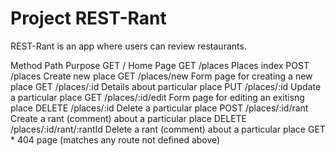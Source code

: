 # Project REST-Rant

REST-Rant is an app where users can review restaurants.

Method          Path              Purpose
GET               /                 Home Page
GET            /places              Places index
POST           /places              Create new place
GET          /places/new            Form page for creating a new place
GET          /places/:id            Details about particular place
PUT          /places/:id            Update a particular place
GET        /places/:id/edit         Form page for editing an exitisng place
DELETE       /places/:id            Delete a particular place
POST       /places/:id/rant         Create a rant (comment) about a particular place
DELETE  /places/:id/rant/:rantId    Delete a rant (comment) about a particular place 
GET               *                 404 page (matches any route not defined above)


